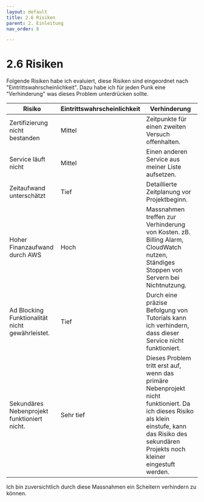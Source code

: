```yaml
---
layout: default
title: 2.6 Risiken
parent: 2. Einleitung
nav_order: 8

---
```


# 2.6 Risiken

Folgende Risiken habe ich evaluiert, diese Risiken sind eingeordnet nach "Eintrittswahrscheinlichkeit".
Dazu habe ich für jeden Punk eine "Verhinderung" was dieses Problem unterdrücken sollte.

| Risiko                                          | Eintrittswahrscheinlichkeit | Verhinderung                                                                                                                                                                                      |
| ----------------------------------------------- |-----------------------------| ------------------------------------------------------------------------------------------------------------------------------------------------------------------------------------------------- |
| Zertifizierung nicht bestanden                  | Mittel                      | Zeitpunkte für einen zweiten Versuch offenhalten.                                                                                                                                                 |
| Service läuft nicht                             | Mittel                      | Einen anderen Service aus meiner Liste aufsetzen.                                                                                                                                                 |
| Zeitaufwand unterschätzt                        | Tief                        | Detaillierte Zeitplanung vor Projektbeginn.                                                                                                                                                       |
| Hoher Finanzaufwand durch AWS                   | Hoch                        | Massnahmen treffen zur Verhinderung von Kosten. zB. Billing Alarm, CloudWatch nutzen, Ständiges Stoppen von Servern bei Nichtnutzung.                                                             |
| Ad Blocking Funktionalität nicht gewährleistet. | Tief                        | Durch eine präzise Befolgung von Tutorials kann ich verhindern, dass dieser Service nicht funktioniert.                                                                                           |
| Sekundäres Nebenprojekt funktioniert nicht.     | Sehr tief                   | Dieses Problem tritt erst auf, wenn das primäre Nebenprojekt nicht funktioniert. Da ich dieses Risiko als klein einstufe, kann das Risiko des sekundären Projekts noch kleiner eingestuft werden. |

Ich bin zuversichtlich durch diese Massnahmen ein Scheitern verhindern zu können.

